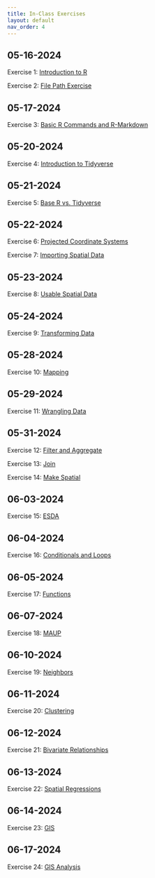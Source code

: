 ```yaml
---
title: In-Class Exercises
layout: default
nav_order: 4
---
```


## 05-16-2024 
Exercise 1: [Introduction to R](https://drive.google.com/uc?export=download&id=1GjeoonhuNvZYXVWio2TYcdt0IZ5qcpWA)

Exercise 2: [File Path Exercise](https://drive.google.com/drive/folders/1EWn_85G6PnZg_hl0hMdBrZttb4BIp2ly?usp=drive_link)

## 05-17-2024
Exercise 3: [Basic R Commands and R-Markdown](https://jucardwell.github.io/geog215/other_pages/inclass_day3.html)

## 05-20-2024
Exercise 4: [Introduction to Tidyverse](https://drive.google.com/drive/folders/18vvBdYrsJpI_RrnuEtbBOp_r2etSymzH?usp=sharing)

## 05-21-2024
Exercise 5: [Base R vs. Tidyverse](https://drive.google.com/drive/folders/199XSYmw6keefgSizwCmkPSqOpfdn95dS?usp=sharing)

## 05-22-2024
Exercise 6: [Projected Coordinate Systems](https://drive.google.com/uc?export=download&id=1NJh26l5Ni7h4uUa4LUArHpgWQWh9tUNj)

Exercise 7: [Importing Spatial Data](https://drive.google.com/drive/folders/1uZ2GuZrX0xn7nxFaAfA1ykUe8EcySRjs?usp=sharing)

## 05-23-2024
Exercise 8: [Usable Spatial Data](https://drive.google.com/uc?export=download&id=1uLFeZQOlLRYC7uAUy0sGXoLM3idQEblX)

## 05-24-2024
Exercise 9: [Transforming Data](https://drive.google.com/drive/folders/1W7KwLrLtILz2OX7jpN9pPHBWC6YbYpHW?usp=sharing)

## 05-28-2024
Exercise 10: [Mapping](https://drive.google.com/drive/folders/1XNelyMYFxPO9OKQVF862BVGD3rCfP1W4?usp=sharing)

## 05-29-2024
Exercise 11: [Wrangling Data](https://drive.google.com/drive/folders/1uwUmIsK7f8GYW9uXQCHw1IjuD90I5a8B?usp=sharing)

## 05-31-2024
Exercise 12: [Filter and Aggregate](https://drive.google.com/uc?export=download&id=1cXtyCPxyr2mjpgfdVkc8PJbrWZ1p_xAk)

Exercise 13: [Join](https://drive.google.com/uc?export=download&id=1RjkNZgn0yHoJgCHHW587v6OpbZAe-iKW)

Exercise 14: [Make Spatial](https://drive.google.com/drive/folders/1XAZFGVmbkISfcl1ChHFLqF-RvESQkcLN?usp=sharing)

## 06-03-2024
Exercise 15: [ESDA](https://drive.google.com/drive/folders/1NsHOi4-i1zO5CjQzzjnZgxM7AcQpk4Z0?usp=sharing)

## 06-04-2024
Exercise 16: [Conditionals and Loops](https://drive.google.com/uc?export=download&id=1DWYWZCg27ucJV2iWgb0_Emmsq1MHjZ8G)

## 06-05-2024
Exercise 17: [Functions](https://drive.google.com/uc?export=download&id=1UUJIuuULKxgnVZjr9Uq_dP4n3sFOtumr)

## 06-07-2024
Exercise 18: [MAUP](https://drive.google.com/drive/folders/1y3yKBDihtcZ3PUFtadPfBqnW92WFRQRo?usp=drive_link)

## 06-10-2024
Exercise 19: [Neighbors](https://drive.google.com/drive/folders/1O9VH2mzYKYKzoSDRNWTAXQgoOHLTmKfA?usp=drive_link)

## 06-11-2024
Exercise 20: [Clustering](https://drive.google.com/drive/folders/1l3ezpntHRYfkm6km57nz-YA7891jXJbs?usp=drive_link)

## 06-12-2024
Exercise 21: [Bivariate Relationships](https://drive.google.com/drive/folders/1kHWkNzBfsgebm_CXMn0BUIg6jwtRvbsL?usp=drive_link)

## 06-13-2024
Exercise 22: [Spatial Regressions](https://drive.google.com/drive/folders/1UrCzpmIG__N8auTltv5nxYlQ3dw_66po?usp=drive_link)

## 06-14-2024
Exercise 23: [GIS](https://drive.google.com/drive/folders/1nIpetu8cbQtvRMXlatt-UF_ocLJ-Ucp7?usp=drive_link)

## 06-17-2024
Exercise 24: [GIS Analysis](https://drive.google.com/uc?export=download&id=1UUJIuuULKxgnVZjr9Uq_dP4n3sFOtumr)

